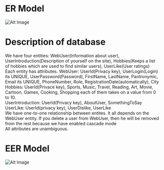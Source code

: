 # ER Model
![Alt Image](https://github.com/Erkobrax/WEBProject/raw/main/docs/images/ER_Diagram.png)  
# Description of database
We have four entities: WebUser(Information about user), UserIntroduction(Description of yourself on the site), Hobbies(Keeps a list of hobbies which are used to find similar users), UserLike(User ratings)  
Each entity has attributes.
WebUser: UserId(Privacy key), UserLogin(Login) its UNIQUE, UserPassword(Password), FirstName, LastName, Pantronymic, Email its UNIQUE, PhoneNumber, Role, RegistrationDate(automatically), City  
Hobbies: UserId(Privace key), Sports, Music, Travel, Reading, Art, Movie, Cartoon, Games, Cooking, Shopping each of them takes on a value from 0 to 10.  
UserIntroduction: UserId(Privacy key), AboutUser, SomethingToSay  
UserLike: UserId(privacy key), UserDislike, UserLike  
We have one-to-one relationship between entites. It all depends on the WebUser entity. If you delete a user from WebUser, then he will be removed from the rest because we have enabled cascade mode  
All attributes are unambiguous.  
# EER Model  
![Alt Image](https://github.com/Erkobrax/WEBProject/raw/main/docs/Database/Images/EERDiagram.png)
